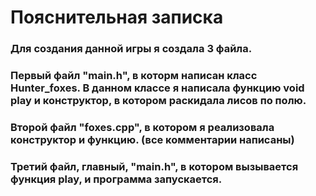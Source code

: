 # Пояснительная записка
### Для создания данной игры я создала 3 файла. 
### Первый файл "main.h", в которм написан класс Hunter_foxes. В данном классе я написала функцию void play и конструктор, в котором раскидала лисов по полю.  
### Второй файл "foxes.cpp", в котором я реализовала конструктор и функцию. (все комментарии написаны)
### Третий файл, главный, "main.h", в котором вызывается функция play, и программа запускается.
